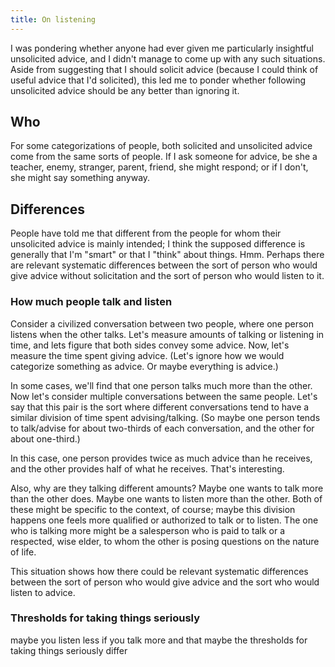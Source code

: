 ```yaml
---
title: On listening
---
```

I was pondering whether anyone had ever given me particularly insightful
unsolicited advice, and I didn't manage to come up with any such situations.
Aside from suggesting that I should solicit advice (because I could think of
useful advice that I'd solicited), this led me to ponder whether following
unsolicited advice should be any better than ignoring it.

## Who
For some categorizations of people, both solicited and unsolicited advice
come from the same sorts of people. If I ask someone for advice, be she a
teacher, enemy, stranger, parent, friend, she might respond; or if I don't,
she might say something anyway.

## Differences
People have told me that different from the people for whom their unsolicited
advice is mainly intended; I think the supposed difference is generally that I'm
"smart" or that I "think" about things. Hmm. Perhaps there are relevant
systematic differences between the sort of person who would give advice without
solicitation and the sort of person who would listen to it. 

### How much people talk and listen
Consider a civilized conversation between two people, where one person listens
when the other talks. Let's measure amounts of talking or listening in time,
and lets figure that both sides convey some advice. Now, let's measure the time
spent giving advice. (Let's ignore how we would categorize something as advice.
Or maybe everything is advice.)

In some cases, we'll find that one person talks much more than the other. Now
let's consider multiple conversations between the same people. Let's say that
this pair is the sort where different conversations tend to have a similar
division of time spent advising/talking. (So maybe one person tends to
talk/advise for about two-thirds of each conversation, and the other for about
one-third.)

In this case, one person provides twice as much advice than he receives, and
the other provides half of what he receives. That's interesting.

Also, why are they talking different amounts? Maybe one wants to talk more than
the other does. Maybe one wants to listen more than the other. Both of these
might be specific to the context, of course; maybe this division happens
one feels more qualified or authorized to talk or to listen. The one who is
talking more might be a salesperson who is paid to talk or a respected, wise
elder, to whom the other is posing questions on the nature of life.

This situation shows how there could be relevant systematic differences between
the sort of person who would give advice and the sort who would listen to advice.

### Thresholds for taking things seriously
maybe you listen less if you talk more and that maybe the
thresholds for taking things seriously differ
